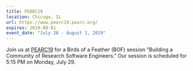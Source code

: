 ```yaml
---
title: PEARC19
location: Chicago, IL
url: https://www.pearc19.pearc.org/
expires: 2019-08-01
event_date: "July 28 - August 1, 2019"
---
```


Join us at [PEARC19](https://www.pearc19.pearc.org/) for a Birds of a Feather (BOF) session "Building a Community of Research Software Engineers."  Our session is scheduled for 5:15 PM on Monday, July 29.
